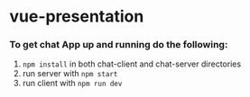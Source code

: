 # vue-presentation

### To get chat App up and running do the following:
1. `npm install` in both chat-client and chat-server directories
2. run server with `npm start`
3. run client with `npm run dev`

